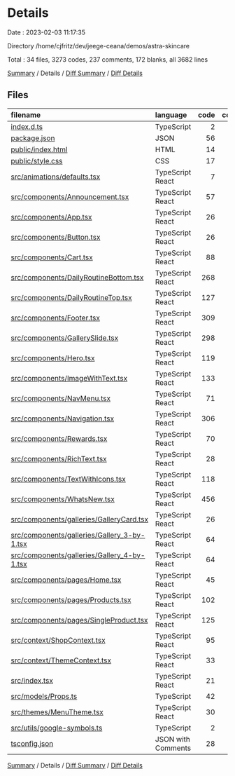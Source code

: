 # Details

Date : 2023-02-03 11:17:35

Directory /home/cjfritz/dev/jeege-ceana/demos/astra-skincare

Total : 34 files,  3273 codes, 237 comments, 172 blanks, all 3682 lines

[Summary](results.md) / Details / [Diff Summary](diff.md) / [Diff Details](diff-details.md)

## Files
| filename | language | code | comment | blank | total |
| :--- | :--- | ---: | ---: | ---: | ---: |
| [index.d.ts](/index.d.ts) | TypeScript | 2 | 0 | 0 | 2 |
| [package.json](/package.json) | JSON | 56 | 0 | 1 | 57 |
| [public/index.html](/public/index.html) | HTML | 14 | 0 | 1 | 15 |
| [public/style.css](/public/style.css) | CSS | 17 | 0 | 6 | 23 |
| [src/animations/defaults.tsx](/src/animations/defaults.tsx) | TypeScript React | 7 | 0 | 3 | 10 |
| [src/components/Announcement.tsx](/src/components/Announcement.tsx) | TypeScript React | 57 | 1 | 5 | 63 |
| [src/components/App.tsx](/src/components/App.tsx) | TypeScript React | 26 | 4 | 3 | 33 |
| [src/components/Button.tsx](/src/components/Button.tsx) | TypeScript React | 26 | 0 | 3 | 29 |
| [src/components/Cart.tsx](/src/components/Cart.tsx) | TypeScript React | 88 | 0 | 6 | 94 |
| [src/components/DailyRoutineBottom.tsx](/src/components/DailyRoutineBottom.tsx) | TypeScript React | 268 | 9 | 5 | 282 |
| [src/components/DailyRoutineTop.tsx](/src/components/DailyRoutineTop.tsx) | TypeScript React | 127 | 2 | 5 | 134 |
| [src/components/Footer.tsx](/src/components/Footer.tsx) | TypeScript React | 309 | 0 | 5 | 314 |
| [src/components/GallerySlide.tsx](/src/components/GallerySlide.tsx) | TypeScript React | 298 | 4 | 4 | 306 |
| [src/components/Hero.tsx](/src/components/Hero.tsx) | TypeScript React | 119 | 3 | 4 | 126 |
| [src/components/ImageWithText.tsx](/src/components/ImageWithText.tsx) | TypeScript React | 133 | 40 | 8 | 181 |
| [src/components/NavMenu.tsx](/src/components/NavMenu.tsx) | TypeScript React | 71 | 24 | 6 | 101 |
| [src/components/Navigation.tsx](/src/components/Navigation.tsx) | TypeScript React | 306 | 2 | 8 | 316 |
| [src/components/Rewards.tsx](/src/components/Rewards.tsx) | TypeScript React | 70 | 0 | 3 | 73 |
| [src/components/RichText.tsx](/src/components/RichText.tsx) | TypeScript React | 28 | 1 | 3 | 32 |
| [src/components/TextWithIcons.tsx](/src/components/TextWithIcons.tsx) | TypeScript React | 118 | 14 | 12 | 144 |
| [src/components/WhatsNew.tsx](/src/components/WhatsNew.tsx) | TypeScript React | 456 | 0 | 4 | 460 |
| [src/components/galleries/GalleryCard.tsx](/src/components/galleries/GalleryCard.tsx) | TypeScript React | 26 | 0 | 2 | 28 |
| [src/components/galleries/Gallery_3-by-1.tsx](/src/components/galleries/Gallery_3-by-1.tsx) | TypeScript React | 64 | 0 | 7 | 71 |
| [src/components/galleries/Gallery_4-by-1.tsx](/src/components/galleries/Gallery_4-by-1.tsx) | TypeScript React | 64 | 2 | 4 | 70 |
| [src/components/pages/Home.tsx](/src/components/pages/Home.tsx) | TypeScript React | 45 | 23 | 4 | 72 |
| [src/components/pages/Products.tsx](/src/components/pages/Products.tsx) | TypeScript React | 102 | 19 | 9 | 130 |
| [src/components/pages/SingleProduct.tsx](/src/components/pages/SingleProduct.tsx) | TypeScript React | 125 | 0 | 8 | 133 |
| [src/context/ShopContext.tsx](/src/context/ShopContext.tsx) | TypeScript React | 95 | 1 | 18 | 114 |
| [src/context/ThemeContext.tsx](/src/context/ThemeContext.tsx) | TypeScript React | 33 | 0 | 3 | 36 |
| [src/index.tsx](/src/index.tsx) | TypeScript React | 21 | 1 | 2 | 24 |
| [src/models/Props.ts](/src/models/Props.ts) | TypeScript | 42 | 0 | 7 | 49 |
| [src/themes/MenuTheme.tsx](/src/themes/MenuTheme.tsx) | TypeScript React | 30 | 15 | 3 | 48 |
| [src/utils/google-symbols.ts](/src/utils/google-symbols.ts) | TypeScript | 2 | 0 | 1 | 3 |
| [tsconfig.json](/tsconfig.json) | JSON with Comments | 28 | 72 | 9 | 109 |

[Summary](results.md) / Details / [Diff Summary](diff.md) / [Diff Details](diff-details.md)